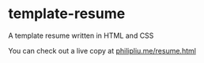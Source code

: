 # template-resume
A template resume written in HTML and CSS

You can check out a live copy at [philipliu.me/resume.html](http://www.philipliu.me/resume.html)
